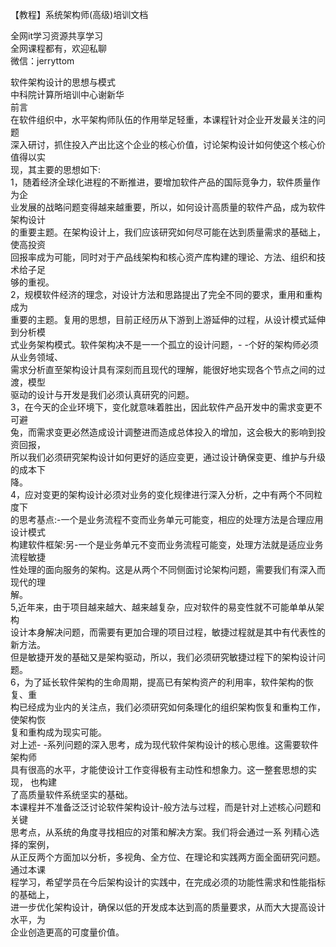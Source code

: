 【教程】系统架构师(高级)培训文档

全网it学习资源共享学习<br>全网课程都有，欢迎私聊<br>微信：jerryttom<br>

软件架构设计的思想与模式<br> 中科院计算所培训中心谢新华<br> 前言<br> 在软件组织中，水平架构师队伍的作用举足轻重，本课程针对企业开发最关注的问题<br> 深入研讨，抓住投入产出比这个企业的核心价值，讨论架构设计如何使这个核心价值得以实<br> 现，其主要的思想如下:<br> 1，随着经济全球化进程的不断推进，要增加软件产品的国际竞争力，软件质量作为企<br> 业发展的战略问题变得越来越重要，所以，如何设计高质量的软件产品，成为软件架构设计<br> 的重要主题。在架构设计上，我们应该研究如何尽可能在达到质量需求的基础上，使高投资<br> 回报率成为可能，同时对于产品线架构和核心资产库构建的理论、方法、组织和技术给子足<br> 够的重视。<br> 2，规模软件经济的理念，对设计方法和思路提出了完全不同的要求，重用和重构成为<br> 重要的主题。复用的思想，目前正经历从下游到上游延伸的过程，从设计模式延伸到分析模<br> 式业务架构模式。软件架构决不是一一个孤立的设计问题，- -个好的架构师必须从业务领域、<br> 需求分析直至架构设计具有深刻而且现代的理解，能很好地实现各个节点之间的过渡，模型<br> 驱动的设计与开发是我们必须认真研究的问题。<br> 3，在今天的企业环境下，变化就意味着胜出，因此软件产品开发中的需求变更不可避<br> 兔，而需求变更必然造成设计调整进而造成总体投入的增加，这会极大的影响到投资回报，<br> 所以我们必须研究架构设计如何更好的适应变更，通过设计确保变更、维护与升级的成本下<br> 降。<br> 4，应对变更的架构设计必须对业务的变化规律进行深入分析，之中有两个不同粒度下<br> 的思考基点:-一个是业务流程不变而业务单元可能变，相应的处理方法是合理应用设计模式<br> 构建软件框架:另-一个是业务单元不变而业务流程可能变，处理方法就是适应业务流程敏捷<br> 性处理的面向服务的架构。这是从两个不同侧面讨论架构问题，需要我们有深入而现代的理<br> 解。<br> 5,近年来，由于项目越来越大、越来越复杂，应对软件的易变性就不可能单单从架构<br> 设计本身解决问题，而需要有更加合理的项目过程，敏捷过程就是其中有代表性的新方法。<br> 但是敏捷开发的基础又是架构驱动，所以，我们必须研究敏捷过程下的架构设计问题。<br> 6，为了延长软件架构的生命周期，提高已有架构资产的利用率，软件架构的恢复、重<br> 构已经成为业内的关注点，我们必须研究如何条理化的组织架构恢复和重构工作，使架构恢<br> 复和重构成为现实可能。<br> 对上述- -系列问题的深入思考，成为现代软件架构设计的核心思维。这需要软件架构师<br> 具有很高的水平，才能使设计工作变得极有主动性和想象力。这一整套思想的实现， 也构建<br> 了高质量软件系统坚实的基础。<br> 本课程并不准备泛泛讨论软件架构设计-般方法与过程，而是针对上述核心问题和关键<br> 思考点，从系统的角度寻找相应的对策和解决方案。我们将会通过一系 列精心选择的案例，<br> 从正反两个方面加以分析，多视角、全方位、在理论和实践两方面全面研究问题。通过本课<br> 程学习，希望学员在今后架构设计的实践中，在完成必须的功能性需求和性能指标的基础上，<br> 进一步优化架构设计，确保以低的开发成本达到高的质量要求，从而大大提高设计水平，为<br> 企业创造更高的可度量价值。